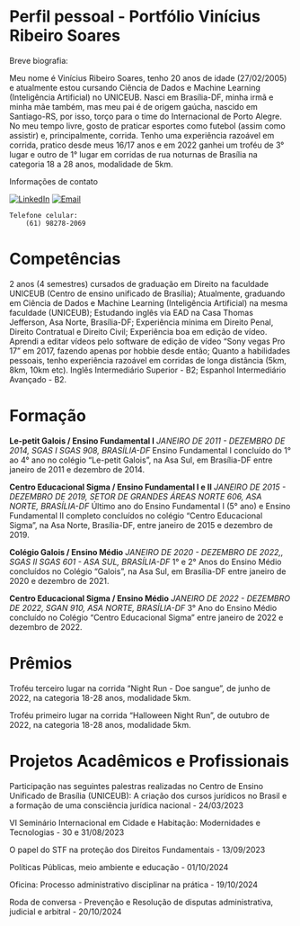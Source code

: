 # **Perfil pessoal - Portfólio Vinícius Ribeiro Soares**

Breve biografia:

  Meu nome é Vinícius Ribeiro Soares, tenho 20 anos de idade (27/02/2005) e atualmente estou cursando Ciência de Dados e Machine Learning (Inteligência Artificial) no UNICEUB. Nasci em Brasília-DF, minha irmã e minha mãe também, mas meu pai é de origem gaúcha, nascido em Santiago-RS, por isso, torço para o time do Internacional de Porto Alegre. 
No meu tempo livre, gosto de praticar esportes como futebol (assim como assistir) e, principalmente, corrida. Tenho uma experiência razoável em corrida, pratico desde meus 16/17 anos e em 2022 ganhei um troféu de 3° lugar e outro de 1° lugar em corridas de rua noturnas de Brasília na categoria 18 a 28 anos, modalidade de 5km.

Informações de contato

[![LinkedIn](https://img.shields.io/badge/LinkedIn-blue?style=for-the-badge&logo=linkedin)](https://www.linkedin.com/in/vin%C3%ADcius-soares-b60616352/)
[![Email](https://img.shields.io/badge/Gmail-white?style=for-the-badge&logo=gmail)](mailto:vini.ribeiro.soares@gmail.com)

 	Telefone celular:
		(61) 98278-2069

# Competências

2 anos (4 semestres) cursados de graduação em Direito na faculdade UNICEUB (Centro de ensino unificado de Brasília); 
Atualmente, graduando em Ciência de Dados e Machine Learning (Inteligência Artificial) na mesma faculdade (UNICEUB); 
Estudando inglês via EAD na Casa Thomas Jefferson, Asa Norte, Brasília-DF;
Experiência mínima em Direito Penal, Direito Contratual e Direito Civil;
Experiência boa em edição de vídeo. Aprendi a editar vídeos pelo software de edição de vídeo “Sony vegas Pro 17” em 2017, fazendo apenas por hobbie desde então;
Quanto a habilidades pessoais, tenho experiência razoável em corridas de longa distância (5km, 8km, 10km etc). 
Inglês Intermediário Superior - B2;
Espanhol Intermediário Avançado - B2.

# Formação

**Le-petit Galois / Ensino Fundamental I**
*JANEIRO DE 2011 - DEZEMBRO DE 2014, SGAS I SGAS 908, BRASÍLIA-DF*
Ensino Fundamental I concluído do 1° ao 4° ano no colégio “Le-petit Galois”, na Asa Sul, em Brasília-DF entre janeiro de 2011 e dezembro de 2014.

**Centro Educacional Sigma / Ensino Fundamental I e II**
*JANEIRO DE 2015 - DEZEMBRO DE 2019,  SETOR DE GRANDES ÁREAS NORTE 606, ASA NORTE, BRASÍLIA-DF*
Último ano do Ensino Fundamental I (5° ano) e Ensino Fundamental II completo concluídos no colégio “Centro Educacional Sigma”, na Asa Norte, Brasília-DF,  entre janeiro de 2015 e dezembro de 2019.

**Colégio Galois / Ensino Médio**
*JANEIRO DE 2020 - DEZEMBRO DE 2022,, SGAS II SGAS 601 - ASA SUL, BRASÍLIA-DF*
1° e 2° Anos do Ensino Médio concluídos no Colégio “Galois”, na Asa Sul, em Brasília-DF entre janeiro de 2020 e dezembro de 2021.

**Centro Educacional Sigma / Ensino Médio**
*JANEIRO DE 2022 - DEZEMBRO DE 2022,  SGAN 910, ASA NORTE, BRASÍLIA-DF*
3° Ano do Ensino Médio concluído no Colégio “Centro Educacional Sigma” entre janeiro de 2022 e dezembro de 2022.

# Prêmios

Troféu terceiro lugar na corrida “Night Run - Doe sangue”, de junho de 2022, na categoria 18-28 anos, modalidade 5km.

Troféu primeiro lugar na corrida “Halloween Night Run”, de outubro de 2022, na categoria 18-28 anos, modalidade 5km.

# Projetos Acadêmicos e Profissionais

Participação nas seguintes palestras realizadas no Centro de Ensino Unificado de Brasília (UNICEUB):
A criação dos cursos jurídicos no Brasil e a formação de uma consciência jurídica nacional - 24/03/2023

VI Seminário Internacional em Cidade e Habitação: Modernidades e Tecnologias - 30 e 31/08/2023

O papel do STF na proteção dos Direitos Fundamentais - 13/09/2023

Políticas Públicas, meio ambiente e educação - 01/10/2024

Oficina: Processo administrativo disciplinar na prática - 19/10/2024

Roda de conversa - Prevenção e Resolução de disputas administrativa, judicial e arbitral - 20/10/2024

